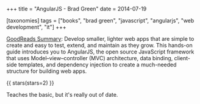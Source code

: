+++
title = "AngularJS - Brad Green"
date = 2014-07-19

[taxonomies]
tags = ["books", "brad green", "javascript", "angularjs", "web development", "it"]
+++

[GoodReads Summary](https://www.goodreads.com/book/show/16087709-angularjs):
Develop smaller, lighter web apps that are simple to create and easy to test,
extend, and maintain as they grow. This hands-on guide introduces you to
AngularJS, the open source JavaScript framework that uses
Model–view–controller (MVC) architecture, data binding, client-side templates,
and dependency injection to create a much-needed structure for building web
apps.

<!-- more -->

{{ stars(stars=2) }}

Teaches the basic, but it's really out of date.
